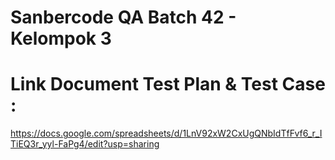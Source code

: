 # Sanbercode QA Batch 42 - Kelompok 3



# Link Document Test Plan & Test Case :
 https://docs.google.com/spreadsheets/d/1LnV92xW2CxUgQNbIdTfFvf6_r_ITiEQ3r_yyl-FaPg4/edit?usp=sharing
